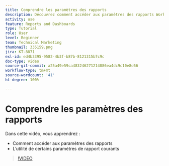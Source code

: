 ```yaml
---
title: Comprendre les paramètres des rapports
description: Découvrez comment accéder aux paramètres des rapports Workfront et à quoi servent certains paramètres de rapport courants.
activity: use
feature: Reports and Dashboards
type: Tutorial
role: User
level: Beginner
team: Technical Marketing
thumbnail: 335159.png
jira: KT-8871
exl-id: ed4b3395-9582-4b3f-b87b-8121315b7c9c
doc-type: video
source-git-commit: a25a49e59ca483246271214886ea4dc9c10e8d66
workflow-type: tm+mt
source-wordcount: '41'
ht-degree: 100%

---
```


# Comprendre les paramètres des rapports

Dans cette vidéo, vous apprendrez :

* Comment accéder aux paramètres des rapports
* L’utilité de certains paramètres de rapport courants

>[!VIDEO](https://video.tv.adobe.com/v/335159/?quality=12&learn=on)
